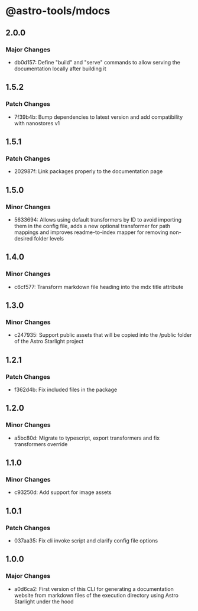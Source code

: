 # @astro-tools/mdocs

## 2.0.0

### Major Changes

- db0d157: Define "build" and "serve" commands to allow serving the documentation locally after building it

## 1.5.2

### Patch Changes

- 7f39b4b: Bump dependencies to latest version and add compatibility with nanostores v1

## 1.5.1

### Patch Changes

- 202987f: Link packages properly to the documentation page

## 1.5.0

### Minor Changes

- 5633694: Allows using default transformers by ID to avoid importing them in the config file, adds a new optional transformer for path mappings and improves readme-to-index mapper for removing non-desired folder levels

## 1.4.0

### Minor Changes

- c6cf577: Transform markdown file heading into the mdx title attribute

## 1.3.0

### Minor Changes

- c247935: Support public assets that will be copied into the /public folder of the Astro Starlight project

## 1.2.1

### Patch Changes

- f362d4b: Fix included files in the package

## 1.2.0

### Minor Changes

- a5bc80d: Migrate to typescript, export transformers and fix transformers override

## 1.1.0

### Minor Changes

- c93250d: Add support for image assets

## 1.0.1

### Patch Changes

- 037aa35: Fix cli invoke script and clarify config file options

## 1.0.0

### Major Changes

- a0d6ca2: First version of this CLI for generating a documentation website from markdown files of the execution directory using Astro Starlight under the hood
